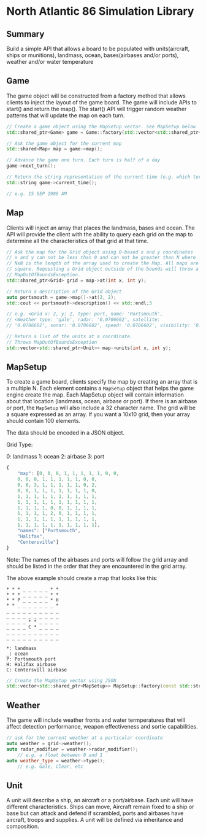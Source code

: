 # North Atlantic 86 Simulation Library

## Summary

Build a simple API that allows a board to be populated with units(aircraft, ships or munitions), landmass, ocean, bases(airbases and/or ports), weather and/or water temperature

## Game

The game object will be constructed from a factory method that allows clients to inject the layout of the game board. The game will include APIs to start() and return the map(). The start() API will trigger random weather patterns that will update the map on each turn.

```c++
// Create a game object using the MapSetup vector. See MapSetup below
std::shared_ptr<Game> game = Game::factory(std::vector<std::shared_ptr<MapSetup>> map);
```

```c++
// Ask the game object for the current map
std::shared<Map> map = game->map();
```

```c++
// Advance the game one turn. Each turn is half of a day
game->next_turn();
```

```c++
// Return the string representation of the current time (e.g. which turn is it)
std::string game->current_time();

// e.g. 15 SEP 1986 AM
```

## Map
    
Clients will inject an array that places the landmass, bases and ocean. The API will provide the client with the ability to query each grid on the map to determine all the characteristics of that grid at that time.

```c++
// Ask the map for the Grid object using 0-based x and y coordinates
// x and y can not be less than 0 and can not be greater than N where
// NxN is the length of the array used to create the Map. All maps are
// square. Requesting a Grid object outside of the bounds will throw a
// MapOutOfBoundsException.
std::shared_ptr<Grid> grid = map->at(int x, int y);
```

```c++
// Return a description of the Grid object
auto portsmouth = game->map()->at(2, 2);
std::cout << portsmouth->description() << std::endl;3

// e.g. <Grid x: 2, y: 2, type: port, name: 'Portsmouth', 
// <Weather type: 'gale', radar: '0.0706602', satellite: 
// '0.0706602', sonar: '0.0706602', speed: '0.0706602', visibility: '0.0706602'>>
```

```c++
// Return a list of the units at a coordinate. 
// Throws MapOutOfBoundsException
std::vector<std::shared_ptr<Unit>> map->units(int x, int y);
```

## MapSetup

To create a game board, clients specify the map by creating an array that is a multiple N. Each element contains a `MapSetup` object that helps the game engine create the map. Each MapSetup object will contain information about that location (landmass, ocean, airbase or port). If there is an airbase or port, the `MapSetup` will also include a 32 character name. The grid will be a square expressed as an array. If you want a 10x10 grid, then your array should contain 100 elements.

The data should be encoded in a JSON object.

Grid Type:

0: landmass
1: ocean
2: airbase
3: port

```javascript
{
    "map": [0, 0, 0, 1, 1, 1, 1, 1, 0, 0,
    0, 0, 0, 1, 1, 1, 1, 1, 0, 0,
    0, 0, 3, 1, 1, 1, 1, 1, 0, 2,
    0, 0, 1, 1, 1, 1, 1, 1, 1, 0,
    1, 1, 1, 1, 1, 1, 1, 1, 1, 1,
    1, 1, 1, 1, 1, 1, 1, 1, 1, 1,
    1, 1, 1, 1, 0, 0, 1, 1, 1, 1,
    1, 1, 1, 1, 2, 0, 1, 1, 1, 1,
    1, 1, 1, 1, 1, 1, 1, 1, 1, 1,
    1, 1, 1, 1, 1, 1, 1, 1, 1, 1],
    "names": ["Portsmouth", 
    "Halifax",
    "Centersville"]
}
```

Note: The names of the airbases and ports will follow the grid array and should be listed in the order that they are encountered in the grid array.

The above example should create a map that looks like this:

```
* * * _ _ _ _ _ * *
* * * _ _ _ _ _ * *
* * P _ _ _ _ _ * H
* * _ _ _ _ _ _ _ *
_ _ _ _ _ _ _ _ _ _
_ _ _ _ _ _ _ _ _ _
_ _ _ _ * * _ _ _ _
_ _ _ _ C * _ _ _ _
_ _ _ _ _ _ _ _ _ _
_ _ _ _ _ _ _ _ _ _

```

```
*: landmass
_: ocean
P: Portsmouth port
H: Halifax airbase
C: Centersvill airbase
```

```c++
// Create the MapSetup vector using JSON
std::vector<std::shared_ptr<MapSetup>> MapSetup::factory(const std::string json_import)
```

## Weather

The game will include weather fronts and water termperatures that will affect detection performance, weapon effectiveness and sortie capabilities.

```c++
// ask for the current weather at a particular coordinate
auto weather = grid->weather();
auto radar_modifier = weather->radar_modifier();
    // e.g. a float between 0 and 1
auto weather_type = weather->type();
    // e.g. Gale, Clear, etc
```

## Unit

A unit will describe a ship, an aircraft or a port/airbase. Each unit will have different characteristics. Ships can move, Aircraft remain fixed to a ship or base but can attack and defend if scrambled, ports and airbases have aircraft, troops and supplies. A unit will be defined via inheritance and composition.